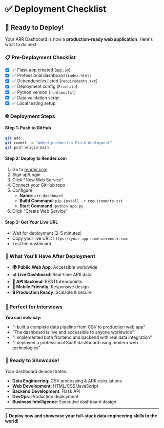 # ✅ **Deployment Checklist**

## 🚀 **Ready to Deploy!**

Your ARR Dashboard is now a **production-ready web application**. Here's what to do next:

### **📋 Pre-Deployment Checklist**
- [x] ✅ Flask app created (`app.py`)
- [x] ✅ Professional dashboard (`index.html`)
- [x] ✅ Dependencies listed (`requirements.txt`)
- [x] ✅ Deployment config (`Procfile`)
- [x] ✅ Python version (`runtime.txt`)
- [x] ✅ Data validation script
- [x] ✅ Local testing setup

### **🌐 Deployment Steps**

#### **Step 1: Push to GitHub**
```bash
git add .
git commit -m "Added production Flask deployment"
git push origin main
```

#### **Step 2: Deploy to Render.com**
1. Go to [render.com](https://render.com)
2. Sign up/Login
3. Click "New Web Service"
4. Connect your GitHub repo
5. Configure:
   - **Name**: `arr-dashboard`
   - **Build Command**: `pip install -r requirements.txt`
   - **Start Command**: `python app.py`
6. Click "Create Web Service"

#### **Step 3: Get Your Live URL**
- Wait for deployment (2-5 minutes)
- Copy your live URL: `https://your-app-name.onrender.com`
- Test the dashboard

### **🎯 What You'll Have After Deployment**

- **🌍 Public Web App**: Accessible worldwide
- **📊 Live Dashboard**: Real-time ARR data
- **🔌 API Backend**: RESTful endpoints
- **📱 Mobile Friendly**: Responsive design
- **🔒 Production Ready**: Scalable & secure

### **💼 Perfect for Interviews**

**You can now say:**
- "I built a complete data pipeline from CSV to production web app"
- "The dashboard is live and accessible to anyone worldwide"
- "I implemented both frontend and backend with real data integration"
- "I deployed a professional SaaS dashboard using modern web technologies"

### **🚀 Ready to Showcase!**

Your dashboard demonstrates:
- **Data Engineering**: CSV processing & ARR calculations
- **Web Development**: HTML/CSS/JavaScript
- **Backend Development**: Flask API
- **DevOps**: Production deployment
- **Business Intelligence**: Executive dashboard design

---

**🎉 Deploy now and showcase your full-stack data engineering skills to the world!**
